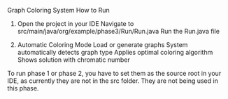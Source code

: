 Graph Coloring System
How to Run
1. Open the project in your IDE
Navigate to src/main/java/org/example/phase3/Run/Run.java
Run the Run.java file

1. Automatic Coloring Mode
Load or generate graphs
System automatically detects graph type
Applies optimal coloring algorithm
Shows solution with chromatic number


To run phase 1 or phase 2, you have to set them as the source root in your IDE, as currently they are not in the src folder.
They are not being used in this phase.